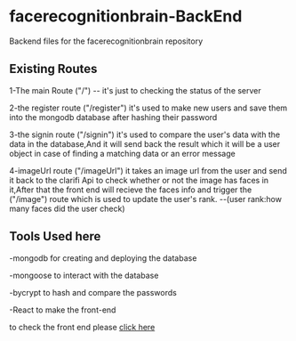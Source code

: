 # facerecognitionbrain-BackEnd
Backend files for the facerecognitionbrain repository

## Existing Routes

1-The main Route ("/") -- it's just to checking the status of the server

2-the register route ("/register") it's used to make new users and save them into the mongodb database after hashing their password

3-the signin route ("/signin") it's used to compare the user's data with the data in the database,And it will send back the result which it will be a user object in case of finding a matching data or an error message

4-imageUrl route ("/imageUrl") it takes an image url from the user and send it back to the clarifi Api to check whether or not the image has faces in it,After that the front end will recieve the faces info and trigger the ("/image") route which is used to update the user's rank.
--(user rank:how many faces did the user check)

## Tools Used here

-mongodb for creating and deploying the database

-mongoose to interact with the database

-bycrypt to hash and compare the passwords

-React to make the front-end



to check the front end please [click here](https://github.com/alQaisi/facerecognitionbrain)
